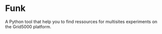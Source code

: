 Funk
====

A Python tool that help you to find ressources for multisites experiments on the Grid5000 platform.
